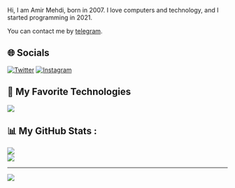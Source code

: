 Hi, I am Amir Mehdi, born in 2007. I love computers and technology, and I started programming in 2021.

You can contact me by [telegram](https://t.me/Khode_Fly).

## 🌐 Socials

[![Twitter](https://img.shields.io/badge/Twitter-1DA1F2?style=for-the-badge&logo=twitter&logoColor=white)](https://instagram.com/KhodeFly)
[![Instagram](https://img.shields.io/badge/Instagram-E4405F?style=for-the-badge&logo=instagram&logoColor=white)](https://twitter.com/AmirMahdi_St)

## 🔧 My Favorite Technologies
![](https://skillicons.dev/icons?i=ruby,linux)

## 📊 My GitHub Stats :
![](https://github-readme-stats.vercel.app/api?username=unlllimited&theme=buefy&hide_border=false&include_all_commits=true&count_private=false)<br/>
![](https://github-readme-stats.vercel.app/api/top-langs/?username=unlllimited&theme=buefy&hide_border=false&include_all_commits=true&count_private=false&layout=compact)

---
[![](https://visitcount.itsvg.in/api?id=unlllimited&icon=5&color=1)](https://visitcount.itsvg.in)
